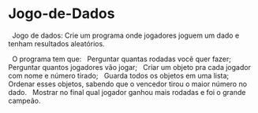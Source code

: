 # Jogo-de-Dados


&nbsp;
Jogo de dados: Crie um programa onde jogadores joguem um dado e tenham resultados aleatórios.  

&nbsp;
O programa tem que:
&nbsp;
Perguntar quantas rodadas você quer fazer;
&nbsp;
Perguntar quantos jogadores vão jogar;
&nbsp;
Criar um objeto pra cada jogador com nome e número tirado;
&nbsp;
Guarda todos os objetos em uma lista;
&nbsp;
Ordenar esses objetos, sabendo que o vencedor tirou o maior número no dado.
&nbsp;
Mostrar no final qual jogador ganhou mais rodadas e foi o grande campeão.
